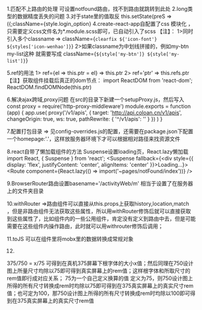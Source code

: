  1.匹配不上路由的处理 可设置notfound路由，找不到路由就跳转到此处 
 2.long类型的数据精度丢失的问题
 3.对于state里的值取反  this.setState(preS => ({;className={style.login_option}
 4.create-react-app自配置了css 模块化 ，只需要定义css文件名为*.module.scss即可，已自动引入了scss
【注】：
1>同时引入多个classname =>  className={`clearfix ${'icon-font'} ${styles['icon-wenhao']}`}
2>如果classname为中划线拼接的，例如my-btn my-list这种 就需要写成 className={`${style['my-btn']} ${style['my-list']}`}

5.ref的用法
1> ref={el => this.ptr = el} => this.ptr
2> ref='ptr' => this.refs.ptr
【注】获取组件挂载后真正的dom节点：
import ReactDOM from 'react-dom';
ReactDOM.findDOMNode(this.ptr)

6.解决ajax跨域,proxy问题 
在src的目录下新建一个setupProxy.js，然后写入
const proxy = require('http-proxy-middleware')
module.exports = function (app) {
    app.use(
        proxy('/v1/apis', {
            target: 'http://api.coloan.cn/v1/apis',
            changeOrigin: true,
            ws: true,
            pathRewrite: {
                '^/v1/apis': ''
            }
        })
    )
}

7.配置打包目录 => 见config-overrides.js的配置，还需要在package.json下配置一个homepage:'.'，这样放服务器环境下才可以根据相对路径来找资源文件

8.react自带了懒加载组件的方法 Suspense设置loading页，React.lazy懒加载
import React, { Suspense } from 'react';
<Suspense fallback={<div style={{ display: 'flex', justifyContent: 'center', alignItems: 'center' }}>Loading...</div>}>
    <Route component={React.lazy(() => import('~pages/notFound/index'))} />
</Suspense>

9.BrowserRouter路由设置basename='/activityWeb/m' 相当于设置了在服务器上的文件夹目录

10.withRouter =>路由组件可以直接从this.props上获取history,location,match ，但是非路由组件无法获取这些属性，所以用withRouter修饰后就可以直接获取到这些属性了，比如组件内的一些公用组件，肯定没有定义到路由中去，但是可能需要在这些组件内操作路由，此时就可以用withrouter修饰后调用；

11.toJS 可以在组件里将mobx里的数据转换成常规对象

12.
375/750 = x/75 可得到在真机375屏幕下根字体的大小x值；然后同理在750设计图上所量尺寸均除以75即可得到真实屏幕上的rem值；这样根字体和所取尺寸的rem值即行成对应关系；
75为一个自己定义换算的值 定义为75，则750设计图上所得的所有尺寸转换成rem时均除以75即可得到在375真实屏幕上的真实尺寸rem值；也可定为100，那750设计图上所得的所有尺寸转换成rem时均除以100即可得到在375真实屏幕上的真实尺寸rem值

